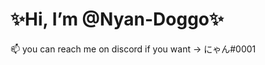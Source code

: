 # ✨Hi, I’m @Nyan-Doggo✨

📫 you can reach me on discord if you want -> にゃん#0001


<!---
Nyan-Doggo/Nyan-Doggo is a ✨ special ✨ repository because its `README.md` (this file) appears on your GitHub profile.
You can click the Preview link to take a look at your changes.
--->

